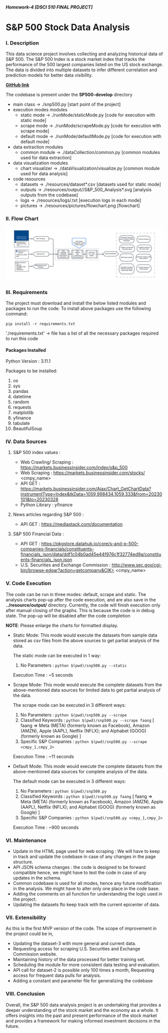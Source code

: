 ##### Homework-4 [DSCI 510 FINAL PROJECT]
# S&P 500 Stock Data Analysis

### I. Description

This data science project involves collecting and analyzing historical data of S&P 500. The S&P 500 Index is a stock market index that tracks the performance of the 500 largest companies listed on the US stock exchange.
The data is divided into multiple datasets to infer different correlation and prediction models for better data visibility.

**[GitHub link](https://github.com/ManishaMatta/SP500/tree/develop)**

The codebase is present under the **SP500-develop** directory
   * main class -> ./snp500.py [start point of the project]
   * execution modes modules
     * static mode -> ./runMode/staticMode.py [code for execution with static mode]
     * scrape mode -> ./runMode/scrapeMode.py [code for execution with scrape mode]
     * default mode -> ./runMode/defaultMode.py [code for execution with default mode]
   * data extraction modules
     * common module -> ./dataCollection/common.py [common modules used for data extraction]
   * data visualization modules
     * chart visualizer -> ./dataVisualization/visualize.py [common module used for data analysis]
   * code resources
     * datasets -> ./resources/dataset*.csv [datasets used for static mode]
     * outputs -> ./resources/output/<mode>/S&P_500_Analysis*.svg [analysis outputs from the codebase]
     * logs -> ./resources/logs/<mode>.txt [execution logs in each mode]
     * pictures -> ./resources/pictures/flowchart.png [flowchart]

### II. Flow Chart
![flowchart.png](resources%2Fpictures%2Fflowchart.png) 

### III. Requirements

The project must download and install the below listed modules and packages to
run the code. To install above packages use the following command: 

`pip install -r requirements.txt`

'./requirements.txt' -> file has a list of all the necessary packages required to run this code

#### Packages Installed

Python Version : 3.11.1

Packages to be installed:
1. os
2. sys
3. pandas
4. datetime
5. random
6. requests
7. matplotlib
8. yfinance
9. tabulate
10. BeautifulSoup

### IV. Data Sources

1. S&P 500 index values : 
      * Web Crawling/ Scraping : https://markets.businessinsider.com/index/s&p_500
      * Web Scraping : https://markets.businessinsider.com/stocks/ <cmpy_name>
      * API GET : https://markets.businessinsider.com/Ajax/Chart_GetChartData?instrumentType=Index&tkData=1059,998434,1059,333&from=20230101&to=20230328 
      * Python Library : yfinance

2. News articles regarding S&P 500 :
      * API GET : https://mediastack.com/documentation

3. S&P 500 Financial Data :
      * API GET : https://pkgstore.datahub.io/core/s-and-p-500-companies-financials/constituents-financials_json/data/ddf1c04b0ad45e44f976c1f32774ed9a/constituents-financials_json.json
      * U.S. Securities and Exchange Commission : http://www.sec.gov/cgi-bin/browse-edgar?action=getcompany&CIK= <cmpy_name>

### V. Code Execution

The code can be run in three modes: default, scrape and static. 
The analysis charts pop-up after the code execution, and are also save in the **../resource/output/<mode>** directory.
Currently, the code will finish execution only after manual closing of the graphs. This is because the code is in debug state. The pop-up will be disabled after the code completion

**NOTE**: Please enlarge the charts for formatted display.

* Static Mode:
  This mode would execute the datasets from sample data stored as csv files from the above sources to get partial analysis of the data.

  The static mode can be executed in 1 way:
    1. No Parameters : `python $(pwd)/snp500.py --static`

  Execution Time : ~5 seconds


* Scrape Mode:
  This mode would execute the complete datasets from the above-mentioned data sources for limited data to get partial analysis of the data.
  
  The scrape mode can be executed in 3 different ways:
   1. No Parameters : `python $(pwd)/snp500.py --scrape`
   2. Classified Keywords : `python $(pwd)/snp500.py --scrape faang` 
       [ faang => Meta (META) (formerly known as Facebook), Amazon (AMZN), Apple (AAPL), Netflix (NFLX); and Alphabet (GOOG) (formerly known as Google) ]
   3. Specific S&P Companies : `python $(pwd)/snp500.py --scrape <cmpy_1,cmpy_2>`

  Execution Time : ~11 seconds


* Default Mode:
  This mode would execute the complete datasets from the above-mentioned data sources for complete analysis of the data.

  The default mode can be executed in 3 different ways:
    1. No Parameters : `python $(pwd)/snp500.py`
    2. Classified Keywords : `python $(pwd)/snp500.py faang` 
        [ faang => Meta (META) (formerly known as Facebook), Amazon (AMZN), Apple (AAPL), Netflix (NFLX); and Alphabet (GOOG) (formerly known as Google) ]
    3. Specific S&P Companies : `python $(pwd)/snp500.py <cmpy_1,cmpy_2>`

  Execution Time : ~900 seconds


### VI. Maintenance

* Update in the HTML page used for web scraping : We will have to keep in track and update the codebase in case of any changes in the page structure.
* API JSON schema changes : the code is designed to be forward compatible hence, we might have to test the code in case of any updates in the schema.
* Common codebase is used for all modes, hence any future modification in the analysis. We might have to alter only one place in the code base.
* Adding the comments on all function for understanding the logic used in the project.
* Updating the datasets fto keep track with the current epicenter of data.

### VII. Extensibility

As this is the first MVP version of the code. The scope of improvement in the project could be in,
* Updating the dataset-3 with more general and current data.
* Requesting access for scraping U.S. Securities and Exchange Commission website.
* Maintaining history of the data processed for better training set.
* Scheduling the module for more consistent data testing and evaluation.
* API call for dataset-2 is possible only 100 times a month, Requesting access for frequent data pulls for analysis.
* Adding a constant and parameter file for generalizing the codebase

### VIII. Conclusion

Overall, the S&P 500 data analysis project is an undertaking that provides a deeper understanding of the stock market and the economy as a whole. It offers insights into the past and present performance of the stock market and provides a framework for making informed investment decisions in the future.


